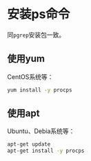 # 安装ps命令
同`pgrep`安装包一致。

## 使用yum
CentOS系统等：
~~~bash
yum install -y procps
~~~

## 使用apt
Ubuntu、Debia系统等：
~~~bash
apt-get update
apt-get install -y procps
~~~
